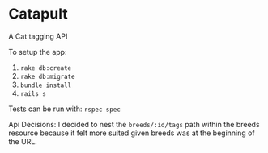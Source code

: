 # Catapult

A Cat tagging API

To setup the app:
1. `rake db:create`
1. `rake db:migrate`
1. `bundle install`
1. `rails s`

Tests can be run with:
`rspec spec` 


Api Decisions:
I decided to nest the `breeds/:id/tags` path within the breeds resource because it felt more suited given breeds was at the beginning of the URL.
